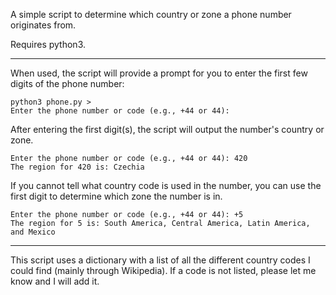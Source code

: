 A simple script to determine which country or zone a phone number originates from.

Requires python3.

----

When used, the script will provide a prompt for you to enter the first few digits of the phone number:
```
python3 phone.py >
Enter the phone number or code (e.g., +44 or 44):
```
After entering the first digit(s), the script will output the number's country or zone.
```
Enter the phone number or code (e.g., +44 or 44): 420
The region for 420 is: Czechia
```

If you cannot tell what country code is used in the number, you can use the first digit to determine which zone the number is in.

```
Enter the phone number or code (e.g., +44 or 44): +5
The region for 5 is: South America, Central America, Latin America, and Mexico
```
----
This script uses a dictionary with a list of all the different country codes I could find (mainly through Wikipedia). If a code is not listed, please let me know and I will add it.
